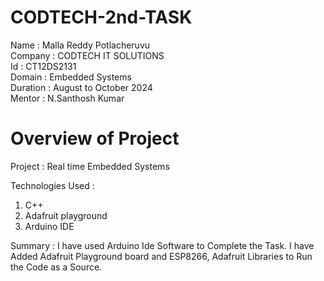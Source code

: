 # CODTECH-2nd-TASK

Name : Malla Reddy Potlacheruvu                                                                                                                                                                                        
Company : CODTECH IT SOLUTIONS                                                                                                                                                                                         
Id : CT12DS2131                                                                           
Domain : Embedded Systems                                                                                                               
Duration : August to October 2024                                                         
Mentor : N.Santhosh Kumar    

# Overview of Project
Project : Real time Embedded Systems   

Technologies Used : 
1) C++
2) Adafruit playground
3) Arduino IDE

Summary : 
I have used Arduino Ide Software to Complete the Task. I have Added Adafruit Playground  board and ESP8266, Adafruit Libraries to Run the Code as a Source.
